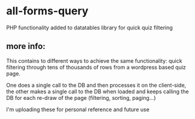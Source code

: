 # all-forms-query
 PHP functionality added to datatables library for quick quiz filtering 

## more info:
This contains to different ways to achieve the same functionality: quick filtering through tens of thousands of rows from a wordpress based quiz page.

One does a single call to the DB and then processes it on the client-side, the other makes a single call to the DB when loaded and keeps calling the DB for each re-draw of the page (filtering, sorting, paging...)

I'm uploading these for personal reference and future use